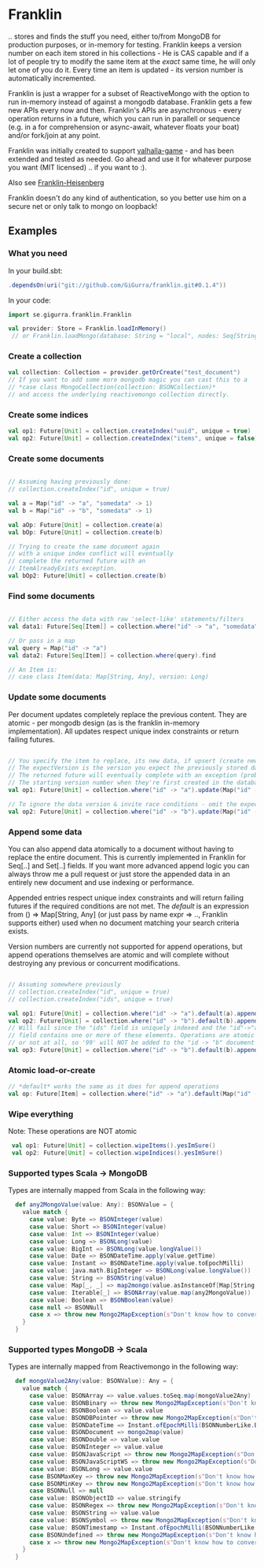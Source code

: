 # Franklin

.. stores and finds the stuff you need, either to/from MongoDB for production purposes, or in-memory for testing.  Franklin keeps a version number on each item stored in his collections - He is CAS capable and if a lot of people try to modify the same item at the *exact* same time, he will only let one of you do it. Every time an item is updated - its version number is automatically incremented.

Franklin is just a wrapper for a subset of ReactiveMongo with the option to run in-memory instead of against a mongodb database. Franklin gets a few new APIs every now and then. Franklin's APIs are asynchronous - every operation returns in a future, which you can run  in parallell or sequence (e.g. in a for comprehension or async-await, whatever floats your boat) and/or fork/join at any point.

Franklin was initially created to support [valhalla-game](https://github.com/saiaku-gaming/valhalla-server) - and has been extended and tested as needed. Go ahead and use it for whatever purpose you want (MIT licensed) .. if you want to :). 

Also see [Franklin-Heisenberg](https://github.com/gigurra/franklin-heisenberg-bridge)

Franklin doesn't do any kind of authentication, so you better use him on a secure net or only talk to mongo on loopback!


## Examples

### What you need

In your build.sbt:
```sbt
.dependsOn(uri("git://github.com/GiGurra/franklin.git#0.1.4"))
```
In your code:
```scala
import se.gigurra.franklin.Franklin

val provider: Store = Franklin.loadInMemory()
 // or Franklin.loadMongo(database: String = "local", nodes: Seq[String] = Seq("127.0.0.1:27017"))

```

### Create a collection

```scala
val collection: Collection = provider.getOrCreate("test_document")
// If you want to add some more mongodb magic you can cast this to a 
// *case class MongoCollection(collection: BSONCollection)*
// and access the underlying reactivemongo collection directly.
```

### Create some indices

```scala
val op1: Future[Unit] = collection.createIndex("uuid", unique = true)
val op2: Future[Unit] = collection.createIndex("items", unique = false)
```

### Create some documents

```scala

// Assuming having previously done:
// collection.createIndex("id", unique = true)

val a = Map("id" -> "a", "somedata" -> 1)
val b = Map("id" -> "b", "somedata" -> 1)

val aOp: Future[Unit] = collection.create(a)
val bOp: Future[Unit] = collection.create(b)

// Trying to create the same document again
// with a unique index conflict will eventually
// complete the returned future with an 
// ItemAlreadyExists exception.
val bOp2: Future[Unit] = collection.create(b)

```

### Find some documents

```scala

// Either access the data with raw 'select-like' statements/filters
val data1: Future[Seq[Item]] = collection.where("id" -> "a", "somedata" -> 1).find

// Or pass in a map
val query = Map("id" -> "a")
val data2: Future[Seq[Item]] = collection.where(query).find

// An Item is:
// case class Item(data: Map[String, Any], version: Long)

```

### Update some documents

Per document updates completely replace the previous content. They are atomic - per mongodb design (as is the franklin in-memory implementation). All updates respect unique index constraints or return failing futures.

```scala

// You specify the item to replace, its new data, if upsert (create new if missing), and the expected version.
// The expectVersion is the version you expect the previously stored data to have. If you specify the wrong version,
// The returned future will eventually complete with an exception (probably a WrongDataVersion exception)
// The starting version number when they're first created in the database is 1
val op1: Future[Unit] = collection.where("id" -> "a").update(Map("id" -> "a", "ouf" -> 3321), upsert = false, expectVersion = 3)

// To ignore the data version & invite race conditions - omit the expectVersion parameter or set it to -1
val op2: Future[Unit] = collection.where("id" -> "b").update(Map("id" -> "b", "ouf" -> 123))

```

### Append some data

You can also append data atomically to a document without having to replace the entire document. This is currently implemented in Franklin for Seq[..] and Set[..] fields. If you want more advanced append logic you can always throw me a pull request or just store the appended data in an entirely new document and use indexing or performance.

Appended entries respect unique index constraints and will return failing futures if the required conditions are not met. The *default* is an expression from () => Map[String, Any] (or just pass by name expr => .., Franklin supports either)  used when no document matching your search criteria exists.

Version numbers are currently not supported for append operations, but append operations themselves are atomic and will complete without destroying any previous or concurrent modifications.

```scala

// Assuming somewhere previously
// collection.createIndex("id", unique = true)
// collection.createIndex("ids", unique = true)

val op1: Future[Unit] = collection.where("id" -> "a").default(a).append("ids" -> Seq(1, 2, 3))
val op2: Future[Unit] = collection.where("id" -> "b").default(b).append("ids" -> Seq(4, 5, 6))
// Will fail since the "ids" field is uniquely indexed and the "id"->"a" document's "ids"
// field contains one or more of these elements. Operations are atomic and completed entirely
// or not at all, so '99' will NOT be added to the "id -> "b" document
val op3: Future[Unit] = collection.where("id" -> "b").default(b).append("ids" -> Seq(99, 1, 2))

```

### Atomic load-or-create

```scala
// *default* works the same as it does for append operations
val op: Future[Item] = collection.where("id" -> "a").default(Map("id" -> "a", "name" -> "monkey", "yo" -> "da")).loadOrCreate
```


### Wipe everything

Note: These operations are NOT atomic

```scala
 val op1: Future[Unit] = collection.wipeItems().yesImSure()
 val op2: Future[Unit] = collection.wipeIndices().yesImSure()
```


### Supported types Scala -> MongoDB

Types are internally mapped from Scala in the following way:

```scala
  def any2MongoValue(value: Any): BSONValue = {
    value match {
      case value: Byte => BSONInteger(value)
      case value: Short => BSONInteger(value)
      case value: Int => BSONInteger(value)
      case value: Long => BSONLong(value)
      case value: BigInt => BSONLong(value.longValue())
      case value: Date => BSONDateTime.apply(value.getTime)
      case value: Instant => BSONDateTime.apply(value.toEpochMilli)
      case value: java.math.BigInteger => BSONLong(value.longValue())
      case value: String => BSONString(value)
      case value: Map[_, _] => map2mongo(value.asInstanceOf[Map[String, Any]])
      case value: Iterable[_] => BSONArray(value.map(any2MongoValue))
      case value: Boolean => BSONBoolean(value)
      case null => BSONNull
      case x => throw new Mongo2MapException(s"Don't know how to convert $x to a BSONValue")
    }
  }
```

### Supported types MongoDB -> Scala

Types are internally mapped from Reactivemongo in the following way:

```scala
  def mongoValue2Any(value: BSONValue): Any = {
    value match {
      case value: BSONArray => value.values.toSeq.map(mongoValue2Any)
      case value: BSONBinary => throw new Mongo2MapException(s"Don't know how to convert ${classOf[BSONBinary]} to an Any")
      case value: BSONBoolean => value.value
      case value: BSONDBPointer => throw new Mongo2MapException(s"Don't know how to convert ${classOf[BSONDBPointer]} to an Any")
      case value: BSONDateTime => Instant.ofEpochMilli(BSONNumberLike.BSONDateTimeNumberLike(value).toLong)
      case value: BSONDocument => mongo2map(value)
      case value: BSONDouble => value.value
      case value: BSONInteger => value.value
      case value: BSONJavaScript => throw new Mongo2MapException(s"Don't know how to convert ${classOf[BSONJavaScript]} to an Any")
      case value: BSONJavaScriptWS => throw new Mongo2MapException(s"Don't know how to convert ${classOf[BSONJavaScriptWS]} to an Any")
      case value: BSONLong => value.value
      case BSONMaxKey => throw new Mongo2MapException(s"Don't know how to convert ${BSONMaxKey.getClass} to an Any")
      case BSONMinKey => throw new Mongo2MapException(s"Don't know how to convert ${BSONMinKey.getClass} to an Any")
      case BSONNull => null
      case value: BSONObjectID => value.stringify
      case value: BSONRegex => throw new Mongo2MapException(s"Don't know how to convert ${classOf[BSONRegex]} to an Any")
      case value: BSONString => value.value
      case value: BSONSymbol => throw new Mongo2MapException(s"Don't know how to convert ${classOf[BSONSymbol]} to an Any")
      case value: BSONTimestamp => Instant.ofEpochMilli(BSONNumberLike.BSONTimestampNumberLike(value).toLong)
      case BSONUndefined => throw new Mongo2MapException(s"Don't know how to convert ${BSONUndefined.getClass} to an Any")
      case x => throw new Mongo2MapException(s"Don't know how to convert $x to an Any")
    }
  }
```
